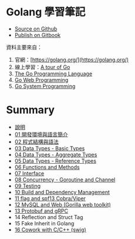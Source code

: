 # Golang 學習筆記

- [Source on Github](https://github.com/kigichang/golang)
- [Publish on Gitbook](https://kigi.gitbooks.io/golang/content/)

資料主要來自：

1. 官網：[https://golang.org/](https://golang.org/)
1. 線上學習：[A tour of Go](https://tour.golang.org/welcome/1)
1. [The Go Programming Language](https://www.amazon.com/Programming-Language-Addison-Wesley-Professional-Computing-ebook/dp/B0184N7WWS)
1. [Go Web Programming](https://www.manning.com/books/go-web-programming)
1. [Go System Programming](https://www.packtpub.com/networking-and-servers/go-systems-programming)

# Summary

- [說明](README.md)
- [01 開發環境與語言簡介](class01_.md)
- [02 程式結構與語法](class02_.md)
- [03 Data Types - Basic Types](class03_.md)
- [04 Data Types - Aggregate Types](class04_.md)
- [05 Data Types - Reference Types](class05_.md)
- [06 Functions and Methods](class06_.md)
- [07 Interface](class07_.md)
- [08 Concurrency - Goroutine and Channel](class08_.md)
- [09 Testing](class09_.md)
- [10 Build and Dependency Management](class10_.md)
- [11 flag and spf13 Cobra/Viper](class11_.md)
- [12 MySQL and Web (Gorilla web toolkit)](class12_.md)
- [13 Protobuf and gRPC](class13_.md)
- 14 Reflection and Struct Tag
- 15 Fake Inherit in Golang
- [16 Cowork with C/C++ (swig)](class16_.md)